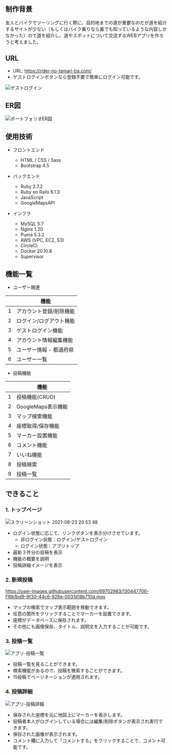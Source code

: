 ## 制作背景
友人とバイクでツーリングに行く際に、目的地までの道が重要なのだが道を紹介するサイトが少ない（もしくはバイク乗りなら誰でも知っているような内容しかなかった）ので道を紹介し、道やスポットについて交流するWEBアプリを作ろうと考えました。

## URL
- URL: https://rider-no-tamari-ba.com/
- ゲストログインボタンなら登録不要で簡単にログイン可能です。

![ゲストログイン](https://user-images.githubusercontent.com/69702983/130439157-051937c9-efc2-49b5-b941-7c73497365d0.png)

## ER図
![ポートフォリオER図](https://user-images.githubusercontent.com/69702983/130440332-86dde1df-99c4-4bcb-8550-358d5d629be6.png)

## 使用技術
- フロントエンド
  - HTML / CSS / Sass 
  - Bootstrap 4.5

- バックエンド
  - Ruby 2.7.2
  - Ruby on Rails 6.1.3
  - JavaScript
  - GoogleMapsAPI

- インフラ
  - MySQL 5.7
  - Nginx 1.20
  - Puma 5.3.2
  - AWS (VPC, EC2, S3)
  - CircleCI
  - Docker 20.10.8
  - Supervisor

## 機能一覧

- ユーザー関連

||機能|
|---|---|
|1|アカウント登録/削除機能|
|2|ログイン/ログアウト機能|
|3|ゲストログイン機能|
|4|アカウント情報編集機能|
|5|ユーザー情報 - 都道府県|
|6|ユーザー一覧|

- 投稿機能

||機能|
|---|---|
|1|投稿機能(CRUD)|
|2|GoogleMaps表示機能|
|3|マップ検索機能|
|4|座標取得/保存機能|
|5|マーカー設置機能|
|6|コメント機能|
|7|いいね機能|
|8|投稿検索|
|9|投稿一覧|


## できること
### 1. トップページ
![スクリーンショット 2021-08-23 20 53 48](https://user-images.githubusercontent.com/69702983/130442882-1876d3c2-d021-4798-b48c-4179305fb186.png)

- ログイン状態に応じて、リンクボタンを表示分けさせています。
  - 非ログイン状態：ログイン/ゲストログイン
  - ログイン状態：アプリトップ
- 最新３件分の投稿を表示
- 機能の概要を説明
- 投稿詳細イメージを表示

### 2. 新規投稿
https://user-images.githubusercontent.com/69702983/130447706-f16b1bd9-9f30-44c6-926e-0031d18b710d.mov

- マップの検索でマップ表示範囲を移動できます。
- 任意の箇所をクリックすることでマーカーを設置できます。
- 座標がデータベースに保存されます。
- その他にも画像保存、タイトル、説明文を入力することが可能です。

### 3. 投稿一覧
![アプリ-投稿一覧](https://user-images.githubusercontent.com/69702983/130445709-5383cc3e-072e-4203-85de-19bf92bb0ca3.png)

- 投稿一覧を見ることができます。
- 検索機能があるので、投稿を検索することができます。
- 15投稿でページネーションが適用されます。

### 4. 投稿詳細
![アプリ-投稿詳細](https://user-images.githubusercontent.com/69702983/130446101-b26d8662-cb85-4951-9e97-cef2c979a466.png)

- 保存された座標を元に地図上にマーカーを表示します。
- 投稿者本人がログインしている場合には編集/削除ボタンが表示され実行できます。
- 保存された画像が表示されます。
- コメント欄に入力して「コメントする」をクリックすることで、コメント可能です。
